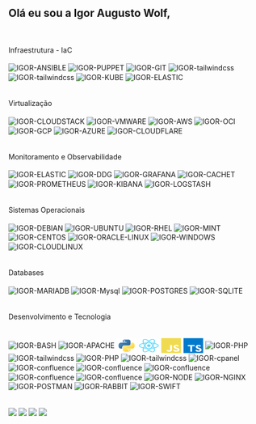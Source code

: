 ## Olá eu sou a Igor Augusto Wolf,

<div style="display: inline_block"><br><br>Infraestrutura - IaC <br><br>
  <img align="center" alt="IGOR-ANSIBLE" height="30" width="40" src="https://www.svgrepo.com/show/305708/ansible.svg">
  <img align="center" alt="IGOR-PUPPET" height="30" width="40" src="https://www.svgrepo.com/show/354226/puppet.svg">
  <img align="center" alt="IGOR-GIT" height="30" width="40" src="https://raw.githubusercontent.com/jmnote/z-icons/master/svg/git.svg">
  <img align="center" alt="IGOR-tailwindcss" height="30" width="40" src="https://www.svgrepo.com/show/353549/chef.svg">
  <img align="center" alt="IGOR-tailwindcss" height="30" width="40" src="https://www.svgrepo.com/show/354186/pipefy.svg">
  <img align="center" alt="IGOR-KUBE" height="30" width="40" src="https://raw.githubusercontent.com/jmnote/z-icons/master/svg/kubernetes.svg">
  <img align="center" alt="IGOR-ELASTIC" height="30" width="40" src="https://www.svgrepo.com/show/448221/docker.svg">
</div>
<div style="display: inline_block"><br><br>Virtualização<br><br>
  <img align="center" alt="IGOR-CLOUDSTACK" height="30" width="40" src="https://www.svgrepo.com/show/353402/apache-cloudstack.svg">
  <img align="center" alt="IGOR-VMWARE" height="30" width="40" src="https://www.svgrepo.com/show/473827/vmware.svg">
  <img align="center" alt="IGOR-AWS" height="30" width="40" src="https://www.svgrepo.com/show/376356/aws.svg">
  <img align="center" alt="IGOR-OCI" height="30" width="40" src="https://www.svgrepo.com/show/354152/oracle.svg">
  <img align="center" alt="IGOR-GCP" height="30" width="40" src="https://www.svgrepo.com/show/448223/gcp.svg">
  <img align="center" alt="IGOR-AZURE" height="30" width="40" src="https://www.svgrepo.com/show/353467/azure-icon.svg">
  <img align="center" alt="IGOR-CLOUDFLARE" height="30" width="40" src="https://www.svgrepo.com/show/353564/cloudflare.svg">
</div>
<div style="display: inline_block"><br><br>Monitoramento e Observabilidade<br><br>
  <img align="center" alt="IGOR-ELASTIC" height="30" width="40" src="https://www.svgrepo.com/show/353688/elasticsearch.svg">
  <img align="center" alt="IGOR-DDG" height="30" width="40" src="https://www.svgrepo.com/show/448219/datadog.svg">
  <img align="center" alt="IGOR-GRAFANA" height="30" width="40" src="https://www.svgrepo.com/show/448228/grafana.svg">
  <img align="center" alt="IGOR-CACHET" height="30" width="40" src="https://www.svgrepo.com/show/353529/cachet.svg">
  <img align="center" alt="IGOR-PROMETHEUS" height="30" width="40" src="https://www.svgrepo.com/show/354219/prometheus.svg">
  <img align="center" alt="IGOR-KIBANA" height="30" width="40" src="https://www.svgrepo.com/show/353961/kibana.svg">
  <img align="center" alt="IGOR-LOGSTASH" height="30" width="40" src="https://www.svgrepo.com/show/354010/logstash.svg">
</div>
<div style="display: inline_block"><br><br>Sistemas Operacionais<br><br>
  <img align="center" alt="IGOR-DEBIAN" height="30" width="40" src="https://www.svgrepo.com/show/349333/debian.svg">
  <img align="center" alt="IGOR-UBUNTU" height="30" width="40" src="https://www.svgrepo.com/show/452122/ubuntu.svg">
  <img align="center" alt="IGOR-RHEL" height="30" width="40" src="https://www.svgrepo.com/show/355193/redhat.svg">
  <img align="center" alt="IGOR-MINT" height="30" width="40" src="https://www.svgrepo.com/show/452055/linux-mint.svg">
  <img align="center" alt="IGOR-CENTOS" height="30" width="40" src="https://www.svgrepo.com/show/349314/centos.svg">
  <img align="center" alt="IGOR-ORACLE-LINUX" height="30" width="40" src="https://www.svgrepo.com/show/448245/oracle.svg">
  <img align="center" alt="IGOR-WINDOWS" height="30" width="40" src="https://www.svgrepo.com/show/355384/windows-legacy.svg">
  <img align="center" alt="IGOR-CLOUDLINUX" height="30" width="40" src="https://www.svgrepo.com/show/353567/cloudlinux.svg">
</div>
<div style="display: inline_block"><br><br>Databases<br><br>
  <img align="center" alt="IGOR-MARIADB" height="30" width="40" src="https://www.svgrepo.com/show/354037/mariadb-icon.svg">
  <img align="center" alt="IGOR-Mysql" height="30" width="40" src="https://www.svgrepo.com/show/354099/mysql.svg">
  <img align="center" alt="IGOR-POSTGRES" height="30" width="40" src="https://www.svgrepo.com/show/354200/postgresql.svg">
  <img align="center" alt="IGOR-SQLITE" height="30" width="40" src="https://www.svgrepo.com/show/354381/sqlite.svg">
</div>
<div style="display: inline_block"><br><br>Desenvolvimento e Tecnologia<br><br><br>
  <img align="center" alt="IGOR-BASH" height="30" width="40" src="https://www.svgrepo.com/show/508897/bash02.svg">
  <img align="center" alt="IGOR-APACHE" height="30" width="40" src="https://www.svgrepo.com/show/353400/apache.svg">
  <img align="center" alt="IGOR-Python" height="30" width="40" src="https://raw.githubusercontent.com/devicons/devicon/master/icons/python/python-original.svg">
  <img align="center" alt="IGOR-React" height="30" width="40" src="https://raw.githubusercontent.com/devicons/devicon/master/icons/react/react-original.svg">
  <img align="center" alt="IGOR-JS" height="30" width="40" src="https://raw.githubusercontent.com/devicons/devicon/master/icons/javascript/javascript-plain.svg">
  <img align="center" alt="IGOR-TS" height="30" width="40" src="https://raw.githubusercontent.com/devicons/devicon/master/icons/typescript/typescript-plain.svg">
  <img align="center" alt="IGOR-PHP" height="30" width="40" src="https://raw.githubusercontent.com/jmnote/z-icons/master/svg/php.svg">
  <img align="center" alt="IGOR-tailwindcss" height="30" width="40" src="https://www.svgrepo.com/show/353531/cakephp-icon.svg">
  <img align="center" alt="IGOR-PHP" height="30" width="40" src="https://www.svgrepo.com/show/353423/arduino.svg">
  <img align="center" alt="IGOR-tailwindcss" height="30" width="40" src="https://www.svgrepo.com/show/354430/tailwindcss.svg">
  <img align="center" alt="IGOR-cpanel" height="30" width="40" src="https://www.svgrepo.com/show/353612/cpanel.svg">
  <img align="center" alt="IGOR-confluence" height="30" width="40" src="https://www.svgrepo.com/show/353597/confluence.svg">
  <img align="center" alt="IGOR-confluence" height="30" width="40" src="https://www.svgrepo.com/show/353733/figma.svg">
  <img align="center" alt="IGOR-confluence" height="30" width="40" src="https://www.svgrepo.com/show/353780/github-icon.svg">
  <img align="center" alt="IGOR-confluence" height="30" width="40" src="https://www.svgrepo.com/show/353785/gitlab.svg">
  <img align="center" alt="IGOR-confluence" height="30" width="40" src="https://www.svgrepo.com/show/353940/jquery.svg">
  <img align="center" alt="IGOR-NODE" height="30" width="40" src="https://www.svgrepo.com/show/354118/nodejs.svg">
  <img align="center" alt="IGOR-NGINX" height="30" width="40" src="https://www.svgrepo.com/show/354115/nginx.svg">
  <img align="center" alt="IGOR-POSTMAN" height="30" width="40" src="https://www.svgrepo.com/show/354201/postman.svg">
  <img align="center" alt="IGOR-RABBIT" height="30" width="40" src="https://www.svgrepo.com/show/354248/rabbitmq.svg">
  <img align="center" alt="IGOR-SWIFT" height="30" width="40" src="https://www.svgrepo.com/show/376351/swift.svg">
 
</div><br><br>
<div> 
  <a href="https://instagram.com/igao_wolf" target="_blank"><img src="https://img.shields.io/badge/-Instagram-%23E4405F?style=for-the-badge&logo=instagram&logoColor=white" target="_blank"></a>
 	<a href="https://www.twitch.tv/alzzy003" target="_blank"><img src="https://img.shields.io/badge/Twitch-9146FF?style=for-the-badge&logo=twitch&logoColor=white" target="_blank"></a>
  <a href = "mailto:igaowolf@gmail.com"><img src="https://img.shields.io/badge/-Gmail-%23333?style=for-the-badge&logo=gmail&logoColor=white" target="_blank"></a>
  <a href="https://www.linkedin.com/in/igao-wolf/" target="_blank"><img src="https://img.shields.io/badge/-LinkedIn-%230077B5?style=for-the-badge&logo=linkedin&logoColor=white" target="_blank"></a> 
</div>
